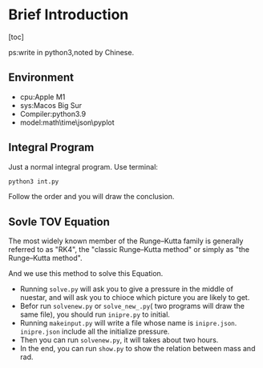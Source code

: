 # Brief Introduction
[toc]

ps:write in python3,noted by Chinese.
## Environment
* cpu:Apple M1
* sys:Macos Big Sur
* Compiler:python3.9
* model:math\time\json\pyplot
## Integral Program
Just a normal integral program.
Use terminal:
```bash
python3 int.py
```
Follow the order and you will draw the conclusion.
## Sovle TOV Equation
The most widely known member of the Runge–Kutta family is generally referred to as "RK4", the "classic Runge–Kutta method" or simply as "the Runge–Kutta method".

And we use this method to solve this Equation.
* Running `solve.py` will ask you to give a pressure in the middle of nuestar, and will ask you to chioce which picture you are likely to get.
* Befor run `solvenew.py` or `solve_new_.py`( two programs will draw the same file), you should run `inipre.py` to initial.
* Running `makeinput.py` will write a file whose name is `inipre.json`. `inipre.json` include all the initialize pressure.
* Then you can run `solvenew.py`, it will takes about two hours.
* In the end, you can run `show.py` to show the relation between mass and rad.
